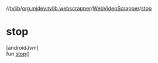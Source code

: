 //[tvlib](../../../index.md)/[org.mjdev.tvlib.webscrapper](../index.md)/[WebVideoScrapper](index.md)/[stop](stop.md)

# stop

[androidJvm]\
fun [stop](stop.md)()

